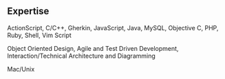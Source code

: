 ## Expertise

ActionScript, C/C++, Gherkin, JavaScript, Java, MySQL, Objective C, PHP, Ruby, Shell, Vim Script

Object Oriented Design, Agile and Test Driven Development, Interaction/Technical Architecture and Diagramming

Mac/Unix

<!-- &nbsp; -->

<!-- [view code samples](https://github.com/mkitt/code-samples) -->
